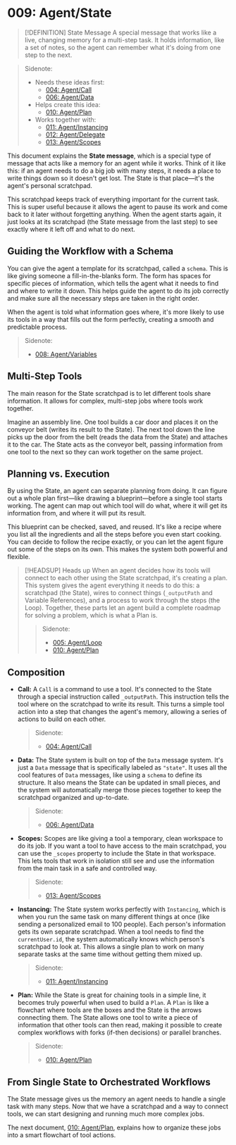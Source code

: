 # 009: Agent/State

> [!DEFINITION] State Message
> A special message that works like a live, changing memory for a multi-step task. It holds information, like a set of notes, so the agent can remember what it's doing from one step to the next.

> Sidenote:
> - Needs these ideas first:
>   - [004: Agent/Call](./004_agent/call.md)
>   - [006: Agent/Data](./006_agent/data.md)
> - Helps create this idea:
>   - [010: Agent/Plan](./010_agent/plan.md)
> - Works together with:
>   - [011: Agent/Instancing](./011_agent/instancing.md)
>   - [012: Agent/Delegate](./012_agent/delegate.md)
>   - [013: Agent/Scopes](./013_agent/scopes.md)

This document explains the **State message**, which is a special type of message that acts like a memory for an agent while it works. Think of it like this: if an agent needs to do a big job with many steps, it needs a place to write things down so it doesn't get lost. The State is that place—it's the agent's personal scratchpad.

This scratchpad keeps track of everything important for the current task. This is super useful because it allows the agent to pause its work and come back to it later without forgetting anything. When the agent starts again, it just looks at its scratchpad (the State message from the last step) to see exactly where it left off and what to do next.

## Guiding the Workflow with a Schema

You can give the agent a template for its scratchpad, called a `schema`. This is like giving someone a fill-in-the-blanks form. The form has spaces for specific pieces of information, which tells the agent what it needs to find and where to write it down. This helps guide the agent to do its job correctly and make sure all the necessary steps are taken in the right order.

When the agent is told what information goes where, it's more likely to use its tools in a way that fills out the form perfectly, creating a smooth and predictable process.

> Sidenote:
> - [008: Agent/Variables](./008_agent_variables.md)

## Multi-Step Tools

The main reason for the State scratchpad is to let different tools share information. It allows for complex, multi-step jobs where tools work together.

Imagine an assembly line. One tool builds a car door and places it on the conveyor belt (writes its result to the State). The next tool down the line picks up the door from the belt (reads the data from the State) and attaches it to the car. The State acts as the conveyor belt, passing information from one tool to the next so they can work together on the same project.

## Planning vs. Execution

By using the State, an agent can separate planning from doing. It can figure out a whole plan first—like drawing a blueprint—before a single tool starts working. The agent can map out which tool will do what, where it will get its information from, and where it will put its result.

This blueprint can be checked, saved, and reused. It's like a recipe where you list all the ingredients and all the steps before you even start cooking. You can decide to follow the recipe exactly, or you can let the agent figure out some of the steps on its own. This makes the system both powerful and flexible.

> [!HEADSUP] Heads up
> When an agent decides how its tools will connect to each other using the State scratchpad, it's creating a plan. This system gives the agent everything it needs to do this: a scratchpad (the State), wires to connect things (`_outputPath` and Variable References), and a process to work through the steps (the Loop). Together, these parts let an agent build a complete roadmap for solving a problem, which is what a Plan is.
>
> > Sidenote:
> >
> > - [005: Agent/Loop](./005_agent_loop.md)
> > - [010: Agent/Plan](./010_agent_plan.md)

## Composition

- **Call:** A `Call` is a command to use a tool. It's connected to the State through a special instruction called `_outputPath`. This instruction tells the tool where on the scratchpad to write its result. This turns a simple tool action into a step that changes the agent's memory, allowing a series of actions to build on each other.

  > Sidenote:
  > - [004: Agent/Call](./004_agent_call.md)

- **Data:** The State system is built on top of the `Data` message system. It's just a `Data` message that is specifically labeled as `"state"`. It uses all the cool features of `Data` messages, like using a `schema` to define its structure. It also means the State can be updated in small pieces, and the system will automatically merge those pieces together to keep the scratchpad organized and up-to-date.

  > Sidenote:
  > - [006: Agent/Data](./006_agent_data.md)

- **Scopes:** Scopes are like giving a tool a temporary, clean workspace to do its job. If you want a tool to have access to the main scratchpad, you can use the `_scopes` property to include the State in that workspace. This lets tools that work in isolation still see and use the information from the main task in a safe and controlled way.

  > Sidenote:
  > - [013: Agent/Scopes](./013_agent_scopes.md)

- **Instancing:** The State system works perfectly with `Instancing`, which is when you run the same task on many different things at once (like sending a personalized email to 100 people). Each person's information gets its own separate scratchpad. When a tool needs to find the `currentUser.id`, the system automatically knows which person's scratchpad to look at. This allows a single plan to work on many separate tasks at the same time without getting them mixed up.

  > Sidenote:
  > - [011: Agent/Instancing](./011_agent_instancing.md)

- **Plan:** While the State is great for chaining tools in a simple line, it becomes truly powerful when used to build a `Plan`. A `Plan` is like a flowchart where tools are the boxes and the State is the arrows connecting them. The State allows one tool to write a piece of information that other tools can then read, making it possible to create complex workflows with forks (if-then decisions) or parallel branches.

  > Sidenote:
  > - [010: Agent/Plan](./010_agent_plan.md)

## From Single State to Orchestrated Workflows

The State message gives us the memory an agent needs to handle a single task with many steps. Now that we have a scratchpad and a way to connect tools, we can start designing and running much more complex jobs.

The next document, [010: Agent/Plan](./010_agent_plan.md), explains how to organize these jobs into a smart flowchart of tool actions.